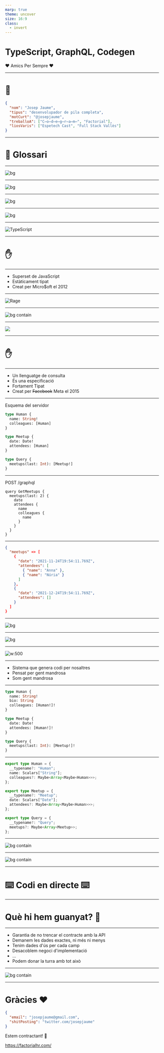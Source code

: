 ```yaml
---
marp: true
theme: uncover
size: 16:9
class:
  - invert
---
```


# TypeScript, GraphQL, Codegen

:heart: Amics Per Sempre :heart:

---

# :adult:

```json
{
  "nom": "Josep Jaume",
  "tipus": "desenvolupador de pila completa",
  "motCurt": "@josepjaume",
  "treballoA": ["C̶o̶d̶e̶g̶r̶a̶m̶", "Factorial"],
  "liosVaris": ["Espetech Cast", "Full Stack Vallès"]
}
```

---

# :book: Glossari

---

![bg](capybara.jpg)

---

![bg](penguin.gif)

---

![bg](amics-per-sempre.jpg)

---

![bg](amics-per-sempre-no.webp)

---

![TypeScript](ts.svg)

---

# :hand:

---

- Superset de JavaScript
- Estàticament tipat
- Creat per Micro$oft el 2012

---

<!-- class: default -->

![Rage](./computer-typing.gif)

---

<!-- class: invert -->

![bg contain](date-madness.gif)

---

![](graphql.png)

---

# :hand:

---

- Un llenguatge de consulta
- És una especificació
- Fortament Tipat
- Creat per ~~Facebook~~ Meta el 2015

---

Esquema del servidor

```graphql
type Human {
  name: String!
  colleagues: [Human]
}

type Meetup {
  date: Date!
  attendees: [Human]
}

type Query {
  meetups(last: Int): [Meetup!]
}
```

---

POST /graphql

```grapqhl
query GetMeetups {
  meetups(last: 2) {
    date
    attendees {
      name
      colleagues {
        name
      }
    }
  }
}
```

---

```json
{
  "meetups" => [
    {
      "date": "2021-11-24T19:54:11.769Z",
      "attendees": [
        { "name": "Anna" },
        { "name": "Núria" }
      ]
    },
    {
      "date": "2021-12-24T19:54:11.769Z",
      "attendees": []
    }
  ]
}
```

---

![bg](ping-pong.gif)

---

![bg](golf-dog.gif)

---

<!-- class: default -->

![w:500](graphql-codegen.png)

---

<!-- class: invert -->

- Sistema que genera codi per nosaltres
- Pensat per gent mandrosa
- Som gent mandrosa

---

```graphql
type Human {
  name: String!
  bio: String
  colleagues: [Human!]!
}

type Meetup {
  date: Date!
  attendees: [Human!]!
}

type Query {
  meetups(last: Int): [Meetup!]!
}
```

---

```typescript
export type Human = {
  __typename?: "Human";
  name: Scalars["String"];
  colleagues?: Maybe<Array<Maybe<Human>>>;
};

export type Meetup = {
  __typename?: "Meetup";
  date: Scalars["Date"];
  attendees?: Maybe<Array<Maybe<Human>>>;
};

export type Query = {
  __typename?: "Query";
  meetups?: Maybe<Array<Meetup>>;
};
```

---

![bg contain](typescript-demo.gif)

---

![bg contain](lazy.gif)

---

# :keyboard: Codi en directe :keyboard:

---

# Què hi hem guanyat? :thinking:

---

- Garantia de no trencar el contracte amb la API
- Demanem les dades exactes, ni més ni menys
- Tenim dades d'ús per cada camp
- Desacoblem negoci d'implementació
- ...
- Podem donar la turra amb tot això

---

![bg contain](yes.gif)

---

# Gràcies :heart:

```json
{
  "email": "josepjaume@gmail.com",
  "shitPosting": "twitter.com/josepjaume"
}
```

Estem contractant! 👀

https://factorialhr.com/
